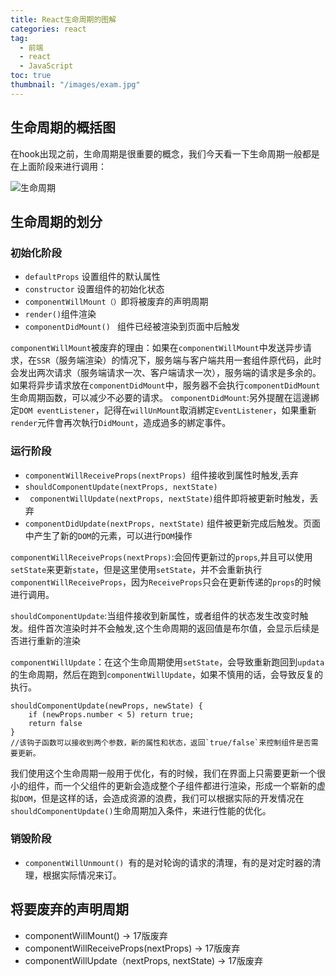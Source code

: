 ```yaml
---
title: React生命周期的图解
categories: react
tag:
  - 前端
  - react
  - JavaScript
toc: true
thumbnail: "/images/exam.jpg"
---
```

## 生命周期的概括图

在hook出现之前，生命周期是很重要的概念，我们今天看一下生命周期一般都是在上面阶段来进行调用：

<!--more-->

![生命周期](/images/1.png)

## 生命周期的划分
### 初始化阶段
- `defaultProps` 设置组件的默认属性
- `constructor` 设置组件的初始化状态
- `componentWillMount（）`即将被废弃的声明周期
- `render()`组件渲染
- `componentDidMount() `  组件已经被渲染到页面中后触发

`componentWillMount`被废弃的理由：如果在`componentWillMount`中发送异步请求，在`SSR`（服务端渲染）的情况下，服务端与客户端共用一套组件原代码，此时会发出两次请求（服务端请求一次、客户端请求一次），服务端的请求是多余的。如果将异步请求放在`componentDidMount`中，服务器不会执行`componentDidMount`生命周期函数，可以减少不必要的请求。
`componentDidMount`:另外提醒在這邊綁定`DOM eventListener`，記得在`willUnMount`取消綁定`EventListener`，如果重新`render`元件會再次執行`DidMount`，造成過多的綁定事件。

### 运行阶段
- `componentWillReceiveProps(nextProps) `组件接收到属性时触发,丢弃
- `shouldComponentUpdate(nextProps, nextState)`
- ` componentWillUpdate(nextProps, nextState)`组件即将被更新时触发，丢弃
- `componentDidUpdate(nextProps, nextState)` 组件被更新完成后触发。页面中产生了新的`DOM`的元素，可以进行`DOM`操作

`componentWillReceiveProps(nextProps)`:会回传更新过的`props`,并且可以使用`setState`来更新`state`，但是这里使用`setState`，并不会重新执行`componentWillReceiveProps`，因为`ReceiveProps`只会在更新传递的`props`的时候进行调用。

`shouldComponentUpdate`:当组件接收到新属性，或者组件的状态发生改变时触发。组件首次渲染时并不会触发,这个生命周期的返回值是布尔值，会显示后续是否进行重新的渲染

`componentWillUpdate`：在这个生命周期使用`setState`，会导致重新跑回到`updata`的生命周期，然后在跑到`componentWillUpdate`，如果不慎用的话，会导致反复的执行。

```
shouldComponentUpdate(newProps, newState) {
    if (newProps.number < 5) return true;
    return false
}
//该钩子函数可以接收到两个参数，新的属性和状态，返回`true/false`来控制组件是否需要更新。
```
我们使用这个生命周期一般用于优化，有的时候，我们在界面上只需要更新一个很小的组件，而一个父组件的更新会造成整个子组件都进行渲染，形成一个崭新的虚拟`DOM`，但是这样的话，会造成资源的浪费，我们可以根据实际的开发情况在`shouldComponentUpdate()`生命周期加入条件，来进行性能的优化。
### 销毁阶段
- `componentWillUnmount() `有的是对轮询的请求的清理，有的是对定时器的清理，根据实际情况来订。

## 将要废弃的声明周期
- componentWillMount() -> 17版废弃
- componentWillReceiveProps(nextProps) -> 17版废弃
- componentWillUpdate（nextProps, nextState)  -> 17版废弃